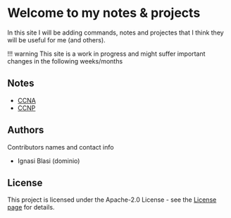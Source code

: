 # Welcome to my notes & projects

In this site I will be adding commands, notes and projectes that I think they will be useful for me (and others).

!!! warning
    This site is a work in progress and might suffer important changes in the following weeks/months


## Notes

- [CCNA](CCNA/CCNA.md)
- [CCNP](CCNP/CCNP.md)

## Authors

Contributors names and contact info

* Ignasi Blasi (dominio)


## License

This project is licensed under the Apache-2.0 License - see the [License page](/LICENSE) for details.